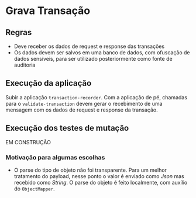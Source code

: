 # Grava Transação

## Regras

- Deve receber os dados de request e response das transações
- Os dados devem ser salvos em uma banco de dados, com ofuscação de dados sensíveis, para ser utilizado posteriormente como fonte de auditoria

## Execução da aplicação

Subir a aplicação `transaction-recorder`. Com a aplicação de pé, chamadas para o `validate-transaction` devem gerar o recebimento de uma mensagem com os dados de request e response da transação.

## Execução dos testes de mutação

EM CONSTRUÇÃO

### Motivação para algumas escolhas

- O parse do tipo de objeto não foi transparente. Para um melhor tratamento do payload, nesse ponto o valor é enviado como _Json_ mas recebido como _String_. O parse do objeto é feito localmente, com auxílio do `ObjectMapper`.